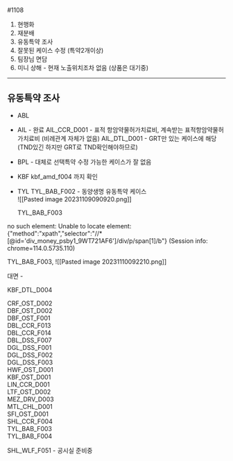 #1108

1. 현행화
2. 재분배
3. 유동특약 조사
4. 잘못된 케이스 수정 (특약2개이상)
5. 팀장님 면담
6. 미니 상해 - 현재 노출위치조차 없음 (상품은 대기중)


---
## 유동특약 조사

- ABL

- AIL - 완료 
	AIL_CCR_D001 - 표적 항암약물허가치료비, 계속받는 표적항암약물허가치료비 (비례관계 자체가 없음)
	AIL_DTL_D001 - GRT만 있는 케이스에 해당 (TND있긴 하지만 GRT로 TND확인해야하므로)

- BPL - 대체로 선택특약 수정 가능한 케이스가 잘 없음 

- KBF 
	kbf_amd_f004 까지 확인

- TYL
	TYL_BAB_F002 - 동양생명 유동특약 케이스	
	![[Pasted image 20231109090920.png]]

	TYL_BAB_F003



no such element: Unable to locate element: {"method":"xpath","selector":"//*[@id='div_money_psby1_9WT721AF6']/div/p/span[1]/b"}
  (Session info: chrome=114.0.5735.110)


TYL_BAB_F003, 
![[Pasted image 20231110092210.png]]


대면 - 

KBF_DTL_D004


CRF_OST_D002  
DBF_OST_D002  
DBF_OST_F001  
DBL_CCR_F013  
DBL_CCR_F014  
DBL_DSS_F007  
DGL_DSS_F001  
DGL_DSS_F002  
DGL_DSS_F003  
HWF_OST_D001  
KBF_OST_D001  
LIN_CCR_D001  
LTF_OST_D002  
MEZ_DRV_D003  
MTL_CHL_D001  
SFI_OST_D001  
SHL_CCR_F004  
TYL_BAB_F003  
TYL_BAB_F004

SHL_WLF_F051 - 공시실 준비중